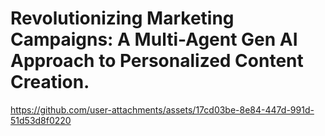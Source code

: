 # Revolutionizing Marketing Campaigns: A Multi-Agent Gen AI Approach to Personalized Content Creation.



https://github.com/user-attachments/assets/17cd03be-8e84-447d-991d-51d53d8f0220

